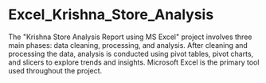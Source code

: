 # Excel_Krishna_Store_Analysis
The "Krishna Store Analysis Report using MS Excel" project involves three main phases: data cleaning, processing, and analysis. After cleaning and processing the data, analysis is conducted using pivot tables, pivot charts, and slicers to explore trends and insights. Microsoft Excel is the primary tool used throughout the project.
